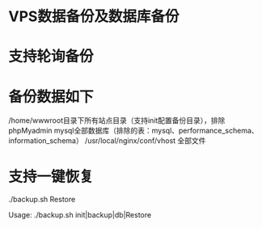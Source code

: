 # VPS数据备份及数据库备份

<h1>支持轮询备份</h1>

<h1>备份数据如下</h1>
/home/wwwroot目录下所有站点目录（支持init配置备份目录），排除phpMyadmin
mysql全部数据库（排除的表：mysql、performance_schema、information_schema）
/usr/local/nginx/conf/vhost 全部文件

<h1>支持一键恢复</h1>
./backup.sh Restore

Usage: ./backup.sh init|backup|db|Restore
